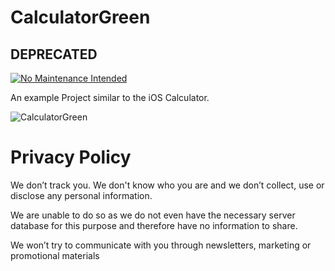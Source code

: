 # CalculatorGreen

## DEPRECATED <former description>
  [![No Maintenance Intended](http://unmaintained.tech/badge.svg)](http://unmaintained.tech/)
  
An example Project similar to the iOS Calculator.

![CalculatorGreen](https://raw.githubusercontent.com/FotiosTragopoulos/CalculatorGreen/master/image.png)

# Privacy Policy

We don’t track you. We don't know who you are and we don’t collect, use or disclose any personal information.

We are unable to do so as we do not even have the necessary server database for this purpose and therefore have no information to share.

We won’t try to communicate with you through newsletters, marketing or promotional materials
